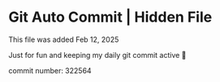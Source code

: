 # Git Auto Commit | Hidden File

This file was added Feb 12, 2025

Just for fun and keeping my daily git commit active 🤪

commit number: 322564
